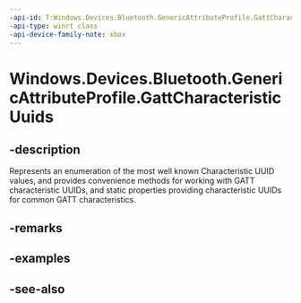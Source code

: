 ```yaml
---
-api-id: T:Windows.Devices.Bluetooth.GenericAttributeProfile.GattCharacteristicUuids
-api-type: winrt class
-api-device-family-note: xbox
---
```


<!-- Class syntax.
public class GattCharacteristicUuids 
-->

# Windows.Devices.Bluetooth.GenericAttributeProfile.GattCharacteristicUuids

## -description
Represents an enumeration of the most well known Characteristic UUID values, and provides convenience methods for working with GATT characteristic UUIDs, and static properties providing characteristic UUIDs for common GATT characteristics.

## -remarks

## -examples

## -see-also
